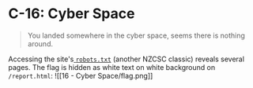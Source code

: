# C-16: Cyber Space
> You landed somewhere in the cyber space, seems there is nothing around.

Accessing the site's[ `robots.txt`](https://web.archive.org/web/20250714102701/https://ctf.nzcsc.org.nz/challenge16/robots.txt) (another NZCSC classic) reveals several pages. The flag is hidden as white text on white background on `/report.html`:
![[16 - Cyber Space/flag.png]]